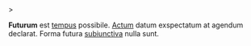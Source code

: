 <!-- markdownlint-disable MD041 -->>
**Futurum** est [tempus](tempus.md) possibile. [Actum](actus.md) datum exspectatum at agendum declarat. Forma futura [subiunctiva](subiunctivus.md) nulla sunt.
